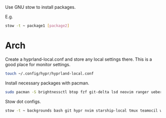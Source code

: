 Use GNU stow to install packages.

E.g.

```sh
stow -t ~ package1 [package2]
```

# Arch

Create a hyprland-local.conf and store any local settings there.
This is a good place for monitor settings.
```sh
touch ~/.config/hypr/hyprland-local.conf
```

Install necessary packages with pacman.
```sh
sudo pacman -S brightnessctl btop fzf git-delta lsd neovim ranger ueberzugpp
```

Stow dot configs.
```sh
stow -t ~ backgrounds bash git hypr nvim starship-local tmux teamocil waybar wofi
```
